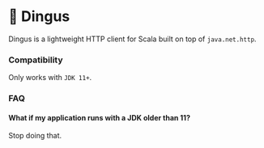 # 🥜 Dingus
Dingus is a lightweight HTTP client for Scala built on top of `java.net.http`.

### Compatibility
Only works with `JDK 11+`.

### FAQ
#### What if my application runs with a JDK older than 11?
Stop doing that.
